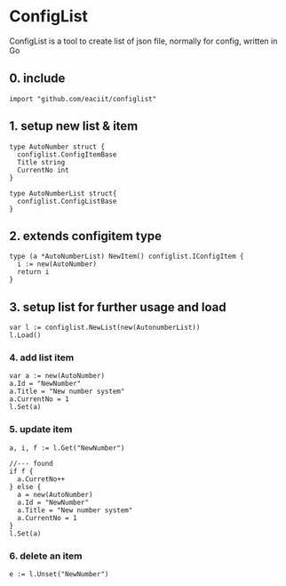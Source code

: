 # ConfigList

ConfigList is a tool to create list of json file, normally for config, written in Go

## 0. include
```
import "github.com/eaciit/configlist"
```

## 1. setup new list & item
```
type AutoNumber struct {
  configlist.ConfigItemBase
  Title string
  CurrentNo int
}

type AutoNumberList struct{
  configlist.ConfigListBase
}
```

## 2. extends configitem type
```
type (a *AutoNumberList) NewItem() configlist.IConfigItem {
  i := new(AutoNumber)
  return i
}
```

## 3. setup list for further usage and load
```
var l := configlist.NewList(new(AutonumberList))
l.Load()
```

### 4. add list item
```
var a := new(AutoNumber)
a.Id = "NewNumber"
a.Title = "New number system"
a.CurrentNo = 1
l.Set(a)
```

### 5. update item
```
a, i, f := l.Get("NewNumber")

//--- found
if f {
  a.CurretNo++
} else {
  a = new(AutoNumber)
  a.Id = "NewNumber"
  a.Title = "New number system"
  a.CurrentNo = 1
}
l.Set(a)
```

### 6. delete an item
```
e := l.Unset("NewNumber")
```
